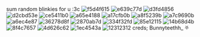 sum random blinkies for u :3c 
![f5d4f615](https://github.com/slutcorpses/slutcorpses/assets/113836721/be14cb4f-270f-4a20-af16-138b2dc88911)
![e639c77d](https://github.com/slutcorpses/slutcorpses/assets/113836721/62d378c8-7398-4704-ae41-0446630e3357)
![d3fd4856](https://github.com/slutcorpses/slutcorpses/assets/113836721/f5846b67-9c36-4168-96e6-cbaba6216c9e)
![d2cbd53e](https://github.com/slutcorpses/slutcorpses/assets/113836721/8cc5a27c-a32d-4b6d-8868-2dfbfefd9252)
![ce5411b0](https://github.com/slutcorpses/slutcorpses/assets/113836721/2d422f90-7ef8-489b-b25c-3aa4f15430f2)
![a65e4188](https://github.com/slutcorpses/slutcorpses/assets/113836721/a6e10b2c-1104-4707-9cb7-08dc1d6abf53)
![a17cfb0b](https://github.com/slutcorpses/slutcorpses/assets/113836721/38039c2f-6caf-4b58-b42b-13dafba7c922)
![a8f5239b](https://github.com/slutcorpses/slutcorpses/assets/113836721/699c7333-30c9-4742-a5e5-eab75a973f29)
![a7c9690b](https://github.com/slutcorpses/slutcorpses/assets/113836721/18478d8f-9980-4e85-a00c-f23c0e81c886)
![a6ec4e87](https://github.com/slutcorpses/slutcorpses/assets/113836721/0425fed6-2ab3-4699-baba-64565ef74c4b)
![36278d8f](https://github.com/slutcorpses/slutcorpses/assets/113836721/99b25e7e-a44b-4408-9341-0ed80fd1d5fb)
![2870ab7d](https://github.com/slutcorpses/slutcorpses/assets/113836721/2cf23409-d0e5-4621-93e4-7832ff70cb18)
![334f32fd](https://github.com/slutcorpses/slutcorpses/assets/113836721/9e4664ad-5e76-4570-8c8f-7b3d1517b928)
![85e12115](https://github.com/slutcorpses/slutcorpses/assets/113836721/cf19e246-8f0f-4157-9363-e0189d459b24)
![14b68d4b](https://github.com/slutcorpses/slutcorpses/assets/113836721/f5164048-64c7-481e-8821-40104044ca6f)
![8f4c7657](https://github.com/slutcorpses/slutcorpses/assets/113836721/a207fdf8-eca5-4f9b-ad59-ea66e9ca861f)
![4d626c62](https://github.com/slutcorpses/slutcorpses/assets/113836721/1eb245cb-ec09-479c-8608-11c0489349ad)
![1ec4543a](https://github.com/slutcorpses/slutcorpses/assets/113836721/04f0097e-d5ed-4657-b898-286e663ad41f)
![12312312](https://github.com/slutcorpses/slutcorpses/assets/113836721/8e2df78b-56f7-46c3-a689-6cfc18b58fd2)
creds; Bunnyteethh_ ⛧
